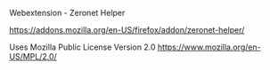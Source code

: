 Webextension - Zeronet Helper

https://addons.mozilla.org/en-US/firefox/addon/zeronet-helper/

Uses Mozilla Public License Version 2.0 https://www.mozilla.org/en-US/MPL/2.0/
